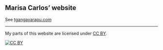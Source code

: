 ## Marisa Carlos&rsquo; website

See [tgangavarapu.com](http://tgangavarapu.com)

---

My parts of this website are licensed under
[CC BY](http://creativecommons.org/licenses/by/3.0/).

[![CC BY](http://i.creativecommons.org/l/by/3.0/88x31.png)](http://creativecommons.org/licenses/by/3.0/)

